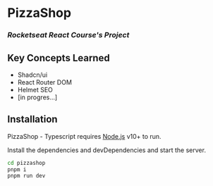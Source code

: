 # PizzaShop

### _Rocketseat React Course's Project_

## Key Concepts Learned

- Shadcn/ui
- React Router DOM
- Helmet SEO
- [in progres...]

## Installation

PizzaShop - Typescript requires [Node.js](https://nodejs.org/) v10+ to run.

Install the dependencies and devDependencies and start the server.

```sh
cd pizzashop
pnpm i
pnpm run dev
```
